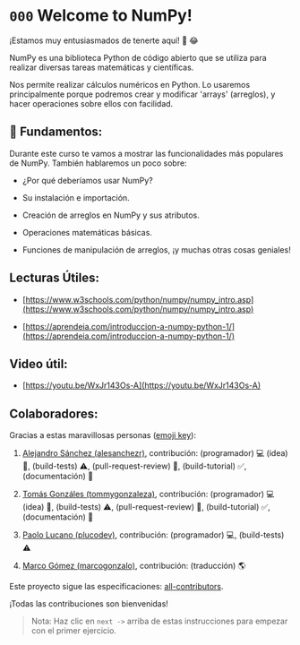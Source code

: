 # `000` Welcome to NumPy!

¡Estamos muy entusiasmados de tenerte aquí! 🎉 😂

NumPy es una biblioteca Python de código abierto que se utiliza para realizar diversas tareas matemáticas y científicas.

Nos permite realizar cálculos numéricos en Python. Lo usaremos principalmente porque podremos crear y modificar 'arrays' (arreglos), y hacer operaciones sobre ellos con facilidad.

## 💬 Fundamentos:

Durante este curso te vamos a mostrar las funcionalidades más populares de NumPy. También hablaremos un poco sobre: 

+ ¿Por qué deberíamos usar NumPy?

+ Su instalación e importación.

+ Creación de arreglos en NumPy y sus atributos.

+ Operaciones matemáticas básicas.

+ Funciones de manipulación de arreglos, ¡y muchas otras cosas geniales!

## Lecturas Útiles:

+ [https://www.w3schools.com/python/numpy/numpy_intro.asp](https://www.w3schools.com/python/numpy/numpy_intro.asp)

+ [https://aprendeia.com/introduccion-a-numpy-python-1/](https://aprendeia.com/introduccion-a-numpy-python-1/)

## Video útil: 

+ [https://youtu.be/WxJr143Os-A](https://youtu.be/WxJr143Os-A)

## Colaboradores:

Gracias a estas maravillosas personas ([emoji key](https://github.com/kentcdodds/all-contributors#emoji-key)):

1. [Alejandro Sánchez (alesanchezr)](https://github.com/alesanchezr), contribución: (programador) 💻 (idea) 🤔, (build-tests) ⚠️, (pull-request-review) 👀, (build-tutorial) ✅, (documentación) 📖

2. [Tomás Gonzáles (tommygonzaleza)](https://github.com/tommygonzaleza), contribución: (programador) 💻 (idea) 🤔, (build-tests) ⚠️, (pull-request-review) 👀, (build-tutorial) ✅, (documentación) 📖

3. [Paolo Lucano (plucodev)](https://github.com/plucodev), contribución: (programador) 💻, (build-tests) ⚠️

4. [Marco Gómez (marcogonzalo)](https://github.com/marcogonzalo), contribución: (traducción) 🌎

Este proyecto sigue las especificaciones: [all-contributors](https://github.com/kentcdodds/all-contributors). 

¡Todas las contribuciones son bienvenidas!

> Nota: Haz clic en `next ->` arriba de estas instrucciones para empezar con el primer ejercicio.
